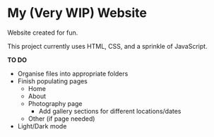 # My (Very WIP) Website
Website created for fun.

This project currently uses HTML, CSS, and a sprinkle of JavaScript.


**TO DO**
- Organise files into appropriate folders
- Finish populating pages
    - Home
    - About
    - Photography page
        - Add gallery sections for different locations/dates 
    - Other (if page needed)
- Light/Dark mode